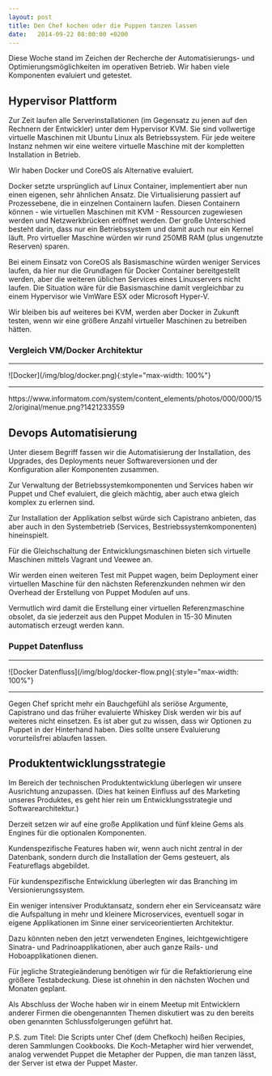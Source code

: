 ```yaml
---
layout: post
title: Den Chef kochen oder die Puppen tanzen lassen
date:   2014-09-22 08:00:00 +0200
---
```


Diese Woche stand im Zeichen der Recherche der Automatisierungs-
und Optimierungsmöglichkeiten im operativen Betrieb. Wir haben viele
Komponenten evaluiert und getestet.

Hypervisor Plattform
--------------------

Zur Zeit laufen alle Serverinstallationen (im Gegensatz zu jenen auf den
Rechnern der Entwickler) unter dem Hypervisor KVM. Sie sind vollwertige
virtuelle Maschinen mit Ubuntu Linux als Betriebssystem. Für jede
weitere Instanz nehmen wir eine weitere virtuelle Maschine mit der
kompletten Installation in Betrieb.

Wir haben Docker und CoreOS als Alternative evaluiert.

Docker setzte ursprünglich auf Linux Container, implementiert aber nun
einen eigenen, sehr ähnlichen Ansatz. Die Virtualisierung passiert auf
Prozessebene, die in einzelnen Containern laufen. Diesen Containern
können - wie virtuellen Maschinen mit KVM - Ressourcen zugewiesen werden
und Netzwerkbrücken eröffnet werden. Der große Unterschied besteht
darin, dass nur ein Betriebssystem und damit auch nur ein Kernel läuft.
Pro virtueller Maschine würden wir rund 250MB RAM (plus ungenutzte
Reserven) sparen.

Bei einem Einsatz von CoreOS als Basismaschine würden weniger Services
laufen, da hier nur die Grundlagen für Docker Container bereitgestellt
werden, aber die weiteren üblichen Services eines Linuxservers nicht
laufen. Die Situation wäre für die Basismaschine damit vergleichbar zu
einem Hypervisor wie VmWare ESX oder Microsoft Hyper-V.

Wir bleiben bis auf weiteres bei KVM, werden aber Docker in Zukunft
testen, wenn wir eine größere Anzahl virtueller Maschinen zu betreiben
hätten.

### Vergleich VM/Docker Architektur

<hr/>
![Docker](/img/blog/docker.png){:style="max-width: 100%"}<hr/>
https://www.informatom.com/system/content_elements/photos/000/000/152/original/menue.png?1421233559

Devops Automatisierung
----------------------

Unter diesem Begriff fassen wir die Automatisierung der Installation,
des Upgrades, des Deployments neuer Softwareversionen und der
Konfiguration aller Komponenten zusammen.

Zur Verwaltung der Betriebssystemkomponenten und Services haben wir
Puppet und Chef evaluiert, die gleich mächtig, aber auch etwa gleich
komplex zu erlernen sind.

Zur Installation der Applikation selbst würde sich Capistrano anbieten,
das aber auch in den Systembetrieb (Services, Bestriebssystemkomponenten) hineinspielt.

Für die Gleichschaltung der Entwicklungsmaschinen bieten sich virtuelle
Maschinen mittels Vagrant und Veewee an.

Wir werden einen weiteren Test mit Puppet wagen, beim Deployment einer
virtuellen Maschine für den nächsten Referenzkunden nehmen wir den
Overhead der Erstellung von Puppet Modulen auf uns.

Vermutlich wird damit die Erstellung einer virtuellen Referenzmaschine
obsolet, da sie jederzeit aus den Puppet Modulen in 15-30 Minuten
automatisch erzeugt werden kann.


### Puppet Datenfluss

<hr/>
![Docker Datenfluss](/img/blog/docker-flow.png){:style="max-width: 100%"}
<hr/>

Gegen Chef spricht mehr ein Bauchgefühl als seriöse Argumente, Capistrano
und das früher evaluierte Whiskey Disk werden wir bis auf
weiteres nicht einsetzen. Es ist aber gut zu wissen, dass wir Optionen
zu Puppet in der Hinterhand haben. Dies sollte unsere Evaluierung
vorurteilsfrei ablaufen lassen.


Produktentwicklungsstrategie
----------------------------

Im Bereich der technischen Produktentwicklung überlegen wir unsere
Ausrichtung anzupassen. (Dies hat keinen Einfluss auf des Marketing
unseres Produktes, es geht hier rein um Entwicklungsstrategie und
Softwarearchitektur.)

Derzeit setzen wir auf eine große Applikation und fünf kleine Gems als
Engines für die optionalen Komponenten.

Kundenspezifische Features haben wir, wenn auch nicht zentral in der
Datenbank, sondern durch die Installation der Gems gesteuert, als
Featureflags abgebildet.

Für kundenspezifische Entwicklung überlegten wir das Branching im
Versionierungssystem.

Ein weniger intensiver Produktansatz, sondern eher ein Serviceansatz
wäre die Aufspaltung in mehr und kleinere Microservices, eventuell sogar
in eigene Applikationen im Sinne einer serviceorientierten Architektur.

Dazu könnten neben den jetzt verwendeten Engines, leichtgewichtigere
Sinatra- und Padrinoapplikationen, aber auch ganze Rails- und
Hoboapplikationen dienen.

Für jegliche Strategieänderung benötigen wir für die Refaktiorierung
eine größere Testabdeckung. Diese ist ohnehin in den nächsten Wochen und
Monaten geplant.

Als Abschluss der Woche haben wir in einem Meetup mit Entwicklern
anderer Firmen die obengenannten Themen diskutiert was zu den bereits
oben genannten Schlussfolgerungen geführt hat.

P.S. zum Titel: Die Scripts unter Chef (dem Chefkoch) heißen Recipies,
deren Sammlungen Cookbooks. Die Koch-Metapher wird hier verwendet,
analog verwendet Puppet die Metapher der Puppen, die man tanzen lässt,
der Server ist etwa der Puppet Master.